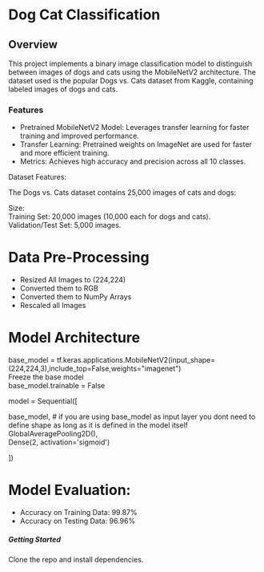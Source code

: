 # **Dog Cat Classification**  

## **Overview**  
This project implements a binary image classification model to distinguish between images of dogs and cats using the MobileNetV2 architecture. The dataset used is the popular Dogs vs. Cats dataset from Kaggle, containing labeled images of dogs and cats.

### **Features**  

- Pretrained MobileNetV2 Model: Leverages transfer learning for faster training and improved performance.
- Transfer Learning: Pretrained weights on ImageNet are used for faster and more efficient training.
- Metrics: Achieves high accuracy and precision across all 10 classes.

Dataset Features:

The Dogs vs. Cats dataset contains 25,000 images of cats and dogs:  

Size:  
Training Set: 20,000 images (10,000 each for dogs and cats).  
Validation/Test Set: 5,000 images.  

# Data Pre-Processing  
- Resized All Images to (224,224)  
- Converted them to RGB  
- Converted them to NumPy Arrays  
- Rescaled all Images  
  
# Model Architecture

base_model = tf.keras.applications.MobileNetV2(input_shape=(224,224,3),include_top=False,weights="imagenet")  
Freeze the base model  
base_model.trainable = False  

model = Sequential([  

  base_model, # if you are using base_model as input layer you dont need to define shape as long as it is defined in the model itself  
  GlobalAveragePooling2D(),  
  Dense(2, activation='sigmoid')  
  
])  

# Model Evaluation:
- Accuracy on Training Data: 99.87%  
- Accuracy on Testing Data: 96.96%  

##### **Getting Started** 
Clone the repo and install dependencies.
